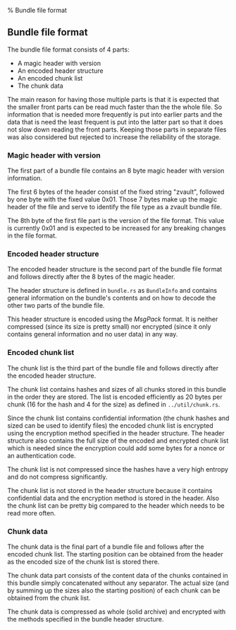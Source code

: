 % Bundle file format
## Bundle file format

The bundle file format consists of 4 parts:
- A magic header with version
- An encoded header structure
- An encoded chunk list
- The chunk data

The main reason for having those multiple parts is that it is expected that the
smaller front parts can be read much faster than the the whole file. So
information that is needed more frequently is put into earlier parts and the
data that is need the least frequent is put into the latter part so that it does
not slow down reading the front parts. Keeping those parts in separate files
was also considered but rejected to increase the reliability of the storage.


### Magic header with version
The first part of a bundle file contains an 8 byte magic header with version
information.

The first 6 bytes of the header consist of the fixed string "zvault", followed
by one byte with the fixed value 0x01. Those 7 bytes make up the magic header of
the file and serve to identify the file type as a zvault bundle file.

The 8th byte of the first file part is the version of the file format. This
value is currently 0x01 and is expected to be increased for any breaking changes
in the file format.


### Encoded header structure
The encoded header structure is the second part of the bundle file format and
follows directly after the 8 bytes of the magic header.

The header structure is defined in `bundle.rs` as `BundleInfo` and contains
general information on the bundle's contents and on how to decode the other two
parts of the bundle file.

This header structure is encoded using the *MsgPack* format. It is neither
compressed (since its size is pretty small) nor encrypted (since it only
contains general information and no user data) in any way.


### Encoded chunk list
The chunk list is the third part of the bundle file and follows directly after
the encoded header structure.

The chunk list contains hashes and sizes of all chunks stored in this bundle in
the order they are stored. The list is encoded efficiently as 20 bytes per chunk
(16 for the hash and 4 for the size) as defined in `../util/chunk.rs`.

Since the chunk list contains confidential information (the chunk hashes and
sized can be used to identify files) the encoded chunk list is encrypted using
the encryption method specified in the header structure. The header structure
also contains the full size of the encoded and encrypted chunk list which is
needed since the encryption could add some bytes for a nonce or an
authentication code.

The chunk list is not compressed since the hashes have a very high entropy and
do not compress significantly.

The chunk list is not stored in the header structure because it contains
confidential data and the encryption method is stored in the header. Also the
chunk list can be pretty big compared to the header which needs to be read more
often.


### Chunk data
The chunk data is the final part of a bundle file and follows after the encoded
chunk list. The starting position can be obtained from the header as the encoded
size of the chunk list is stored there.

The chunk data part consists of the content data of the chunks contained in this
bundle simply concatenated without any separator. The actual size (and by
summing up the sizes also the starting position) of each chunk can be obtained
from the chunk list.

The chunk data is compressed as whole (solid archive) and encrypted with the
methods specified in the bundle header structure.

